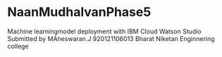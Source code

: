 # NaanMudhalvanPhase5
Machine learningmodel deployment with IBM Cloud Watson Studio
Submitted by
MAheswaran.J
920121106013
Bharat Niketan Enginnering college
